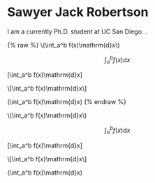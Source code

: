 <SCRIPT SRC="jsMath-3.6e/jsMath.js"></SCRIPT>

# Sawyer Jack Robertson

I am a currently Ph.D. student at UC San Diego. .

{% raw %}
\\(\int_a^b f(x)\mathrm{d}x\\)

$$\int_a^b f(x)\mathrm{d}x $$

\[\int_a^b f(x)\mathrm{d}x\]

\\[\int_a^b f(x)\mathrm{d}x\\]

\(\int_a^b f(x)\mathrm{d}x\)
{% endraw %}

\\(\int_a^b f(x)\mathrm{d}x\\)

$$\int_a^b f(x)\mathrm{d}x $$

\[\int_a^b f(x)\mathrm{d}x\]

\\[\int_a^b f(x)\mathrm{d}x\\]

\(\int_a^b f(x)\mathrm{d}x\)

<SCRIPT>
jsMath.Process(document);
</SCRIPT>